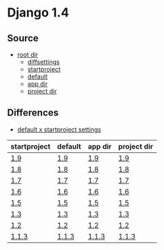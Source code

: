 # Django 1.4 #

## Source ##

-   [root dir](https://github.com/fmierlo/django-default-settings/blob/master/release/1.4)
    -   [diffsettings](https://github.com/fmierlo/django-default-settings/blob/master/release/1.4/diff_settings.py)
    -   [startproject](https://github.com/fmierlo/django-default-settings/blob/master/release/1.4/startproject_settings.py)
    -   [default](https://github.com/fmierlo/django-default-settings/blob/master/release/1.4/default_settings.py)
    -   [app dir](https://github.com/fmierlo/django-default-settings/blob/master/release/1.4/app)
    -   [project dir](https://github.com/fmierlo/django-default-settings/blob/master/release/1.4/project)

## Differences ##

-   [default x startproject settings](https://github.com/fmierlo/django-default-settings/blob/master/diff/1.4/default_startproject.diff)

| startproject | default | app dir | project dir |
| --- | --- | --- | --- |
| [1.9](https://github.com/fmierlo/django-default-settings/blob/master/diff/1.4/startproject_1.9_1.4.diff) | [1.9](https://github.com/fmierlo/django-default-settings/blob/master/diff/1.4/default_1.9_1.4.diff) | [1.9](https://github.com/fmierlo/django-default-settings/blob/master/diff/1.4/app_1.9_1.4.diff) | [1.9](https://github.com/fmierlo/django-default-settings/blob/master/diff/1.4/project_1.9_1.4.diff) |
| [1.8](https://github.com/fmierlo/django-default-settings/blob/master/diff/1.4/startproject_1.8_1.4.diff) | [1.8](https://github.com/fmierlo/django-default-settings/blob/master/diff/1.4/default_1.8_1.4.diff) | [1.8](https://github.com/fmierlo/django-default-settings/blob/master/diff/1.4/app_1.8_1.4.diff) | [1.8](https://github.com/fmierlo/django-default-settings/blob/master/diff/1.4/project_1.8_1.4.diff) |
| [1.7](https://github.com/fmierlo/django-default-settings/blob/master/diff/1.4/startproject_1.7_1.4.diff) | [1.7](https://github.com/fmierlo/django-default-settings/blob/master/diff/1.4/default_1.7_1.4.diff) | [1.7](https://github.com/fmierlo/django-default-settings/blob/master/diff/1.4/app_1.7_1.4.diff) | [1.7](https://github.com/fmierlo/django-default-settings/blob/master/diff/1.4/project_1.7_1.4.diff) |
| [1.6](https://github.com/fmierlo/django-default-settings/blob/master/diff/1.4/startproject_1.6_1.4.diff) | [1.6](https://github.com/fmierlo/django-default-settings/blob/master/diff/1.4/default_1.6_1.4.diff) | [1.6](https://github.com/fmierlo/django-default-settings/blob/master/diff/1.4/app_1.6_1.4.diff) | [1.6](https://github.com/fmierlo/django-default-settings/blob/master/diff/1.4/project_1.6_1.4.diff) |
| [1.5](https://github.com/fmierlo/django-default-settings/blob/master/diff/1.4/startproject_1.5_1.4.diff) | [1.5](https://github.com/fmierlo/django-default-settings/blob/master/diff/1.4/default_1.5_1.4.diff) | [1.5](https://github.com/fmierlo/django-default-settings/blob/master/diff/1.4/app_1.5_1.4.diff) | [1.5](https://github.com/fmierlo/django-default-settings/blob/master/diff/1.4/project_1.5_1.4.diff) |
| [1.3](https://github.com/fmierlo/django-default-settings/blob/master/diff/1.4/startproject_1.3_1.4.diff) | [1.3](https://github.com/fmierlo/django-default-settings/blob/master/diff/1.4/default_1.3_1.4.diff) | [1.3](https://github.com/fmierlo/django-default-settings/blob/master/diff/1.4/app_1.3_1.4.diff) | [1.3](https://github.com/fmierlo/django-default-settings/blob/master/diff/1.4/project_1.3_1.4.diff) |
| [1.2](https://github.com/fmierlo/django-default-settings/blob/master/diff/1.4/startproject_1.2_1.4.diff) | [1.2](https://github.com/fmierlo/django-default-settings/blob/master/diff/1.4/default_1.2_1.4.diff) | [1.2](https://github.com/fmierlo/django-default-settings/blob/master/diff/1.4/app_1.2_1.4.diff) | [1.2](https://github.com/fmierlo/django-default-settings/blob/master/diff/1.4/project_1.2_1.4.diff) |
| [1.1.3](https://github.com/fmierlo/django-default-settings/blob/master/diff/1.4/startproject_1.1.3_1.4.diff) | [1.1.3](https://github.com/fmierlo/django-default-settings/blob/master/diff/1.4/default_1.1.3_1.4.diff) | [1.1.3](https://github.com/fmierlo/django-default-settings/blob/master/diff/1.4/app_1.1.3_1.4.diff) | [1.1.3](https://github.com/fmierlo/django-default-settings/blob/master/diff/1.4/project_1.1.3_1.4.diff) |
